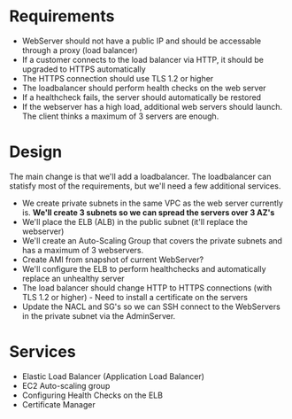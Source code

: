 # Requirements
- WebServer should not have a public IP and should be accessable through a proxy (load balancer)
- If a customer connects to the load balancer via HTTP, it should be upgraded to HTTPS automatically
- The HTTPS connection should use TLS 1.2 or higher
- The loadbalancer should perform health checks on the web server
- If a healthcheck fails, the server should automatically be restored
- If the webserver has a high load, additional web servers should launch. The client thinks a maximum of 3 servers are enough.

# Design
The main change is that we'll add a loadbalancer. The loadbalancer can statisfy most of the requirements, but we'll need a few additional services.

- We create private subnets in the same VPC as the web server currently is. **We'll create 3 subnets so we can spread the servers over 3 AZ's**
- We'll place the ELB (ALB) in the public subnet (it'll replace the webserver)
- We'll create an Auto-Scaling Group that covers the private subnets and has a maximum of 3 webservers.
- Create AMI from snapshot of current WebServer?
- We'll configure the ELB to perform healthchecks and automatically replace an unhealthy server
- The load balancer should change HTTP to HTTPS connections (with TLS 1.2 or higher) - Need to install a certificate on the servers
- Update the NACL and SG's so we can SSH connect to the WebServers in the private subnet via the AdminServer.


# Services
- Elastic Load Balancer (Application Load Balancer)
- EC2 Auto-scaling group 
- Configuring Health Checks on the ELB
- Certificate Manager
